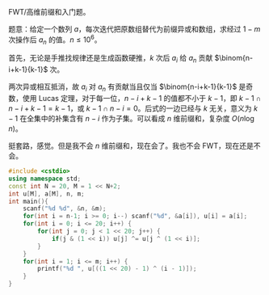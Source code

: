 FWT/高维前缀和入门题。

题意：给定一个数列 $a$，每次迭代把原数组替代为前缀异或和数组，求经过 $1-m$ 次操作后 $a_n$ 的值。$n \leq 10^6$。

首先，无论是手推找规律还是生成函数硬推，$k$ 次后 $a_i$ 给 $a_n$ 贡献 $\binom{n-i+k-1}{k-1}$ 次。

两次异或相互抵消，故 $a_i$ 对 $a_n$ 有贡献当且仅当 $\binom{n-i+k-1}{k-1}$ 是奇数，使用 Lucas 定理，对于每一位，$n-i+k-1$ 的值都不小于 $k-1$，即 $k-1 \cap n-i+k-1 = k-1$，或 $k-1 \cap n-i=0$。后式的一边已经与 $k$ 无关，意义为 $k-1$ 在全集中的补集含有 $n-i$ 作为子集。可以看成 $n$ 维前缀和，复杂度 $O(n \log n)$。

挺套路，感觉。但是我不会 $n$ 维前缀和，现在会了。我也不会 FWT，现在还是不会。

```cpp
#include <cstdio>
using namespace std;
const int N = 20, M = 1 << N+2;
int u[M], a[M], n, m;
int main(){
    scanf("%d %d", &n, &m);
    for(int i = n-1; i >= 0; i--) scanf("%d", &a[i]), u[i] = a[i];
    for(int i = 0; i <= 20; i++) {
        for(int j = 0; j < 1 << 20; j++) {
            if(j & (1 << i)) u[j] ^= u[j ^ (1 << i)];
        }
    }
    for(int i = 1; i <= m; i++) {
        printf("%d ", u[((1 << 20) - 1) ^ (i - 1)]);
    }
}
```